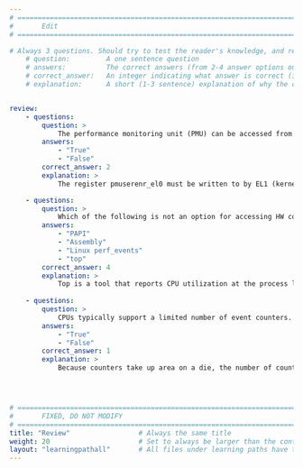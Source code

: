 ```yaml
---
# ================================================================================
#       Edit
# ================================================================================

# Always 3 questions. Should try to test the reader's knowledge, and reinforce the key points you want them to remember.
    # question:         A one sentence question
    # answers:          The correct answers (from 2-4 answer options only). Should be surrounded by quotes.
    # correct_answer:   An integer indicating what answer is correct (index starts from 0)
    # explanation:      A short (1-3 sentence) explanation of why the correct answer is correct. Can add additional context if desired


review:
    - questions:
        question: >
            The performance monitoring unit (PMU) can be accessed from user space by default.
        answers:
            - "True"
            - "False"
        correct_answer: 2
        explanation: >
            The register pmuserenr_el0 must be written to by EL1 (kernel) software before user space can access all the PMU system registers for configuring event counting.

    - questions:
        question: >
            Which of the following is not an option for accessing HW counters
        answers:
            - "PAPI"
            - "Assembly"
            - "Linux perf_events"
            - "top"
        correct_answer: 4                  
        explanation: >
            Top is a tool that reports CPU utilization at the process level.
               
    - questions:
        question: >
            CPUs typically support a limited number of event counters.
        answers:
            - "True"
            - "False"
        correct_answer: 1                    
        explanation: >
            Because counters take up area on a die, the number of counters supported is usually limited to 4-8.




# ================================================================================
#       FIXED, DO NOT MODIFY
# ================================================================================
title: "Review"                 # Always the same title
weight: 20                      # Set to always be larger than the content in this path
layout: "learningpathall"       # All files under learning paths have this same wrapper
---
```

